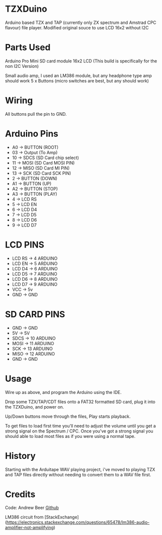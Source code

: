 # TZXDuino


Arduino based TZX and TAP (currently only ZX spectrum and Amstrad CPC flavour) file player.
Modified original souce to use LCD 16x2 without I2C

Parts Used
==========
Arduino Pro Mini
SD card module
16x2 LCD (This build is specifically for the non I2C Version)

Small audio amp, I used an LM386 module, but any headphone type amp should work
5 x Buttons (micro switches are best, but any should work)


Wiring
======
All buttons pull the pin to GND.

Arduino Pins
============

- A0 -> BUTTON (ROOT)
- 03 -> Output (To Amp)
- 10 -> SDCS (SD Card chip select)
- 11 -> MOSI (SD Card MOSI PIN)
- 12 -> MISO (SD Card MI PIN)
- 13 -> SCK (SD Card SCK PIN)
- 2  -> BUTTON (DOWN)
- A1 -> BUTTON (UP)
- A2 -> BUTTON (STOP)
- A3 -> BUTTON (PLAY)
- 4  -> LCD RS
- 5  -> LCD EN
- 6  -> LCD D4
- 7  -> LCD D5
- 8  -> LCD D6
- 9  -> LCD D7

LCD PINS
========

- LCD RS -> 4 ARDUINO
- LCD EN -> 5 ARDUINO
- LCD D4 -> 6 ARDUINO
- LCD D5 -> 7 ARDUINO
- LCD D6 -> 8 ARDUINO
- LCD D7 -> 9 ARDUINO
- VCC -> 5v
- GND -> GND

SD CARD PINS
============

- GND -> GND
- 5V -> 5V
- SDCS -> 10 ARDUINO
- MOSI -> 11 ARDUINO
- SCK -> 13 ARDUINO
- MISO -> 12 ARDUINO
- GND -> GND


Usage
=====

Wire up as above, and program the Arduino using the IDE.

Drop some TZX/TAP/CDT files onto a FAT32 formatted SD card, plug it into the TZXDuino, and power on.

Up/Down buttons move through the files, Play starts playback.

To get files to load first time you'll need to adjust the volume until you get a strong signal on the Spectrum / CPC. Once you've got a strong signal you should able to load most files as if you were using a normal tape.

History
=======

Starting with the Arduitape WAV playing project, i've moved to playing TZX and TAP files directly without needing to convert them to a WAV file first.

Credits
=======

Code: Andrew Beer
[Github](https://github.com/sadken)

LM386 circuit from [StackExchange] (https://electronics.stackexchange.com/questions/65478/lm386-audio-amplifier-not-amplifying)

